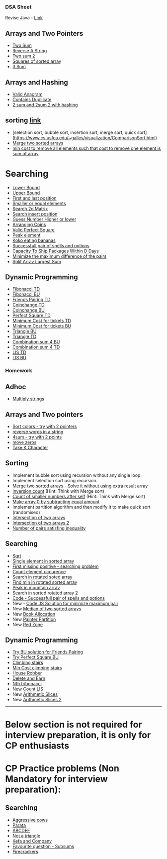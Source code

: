 ### DSA Sheet

Revise Java - [Link](https://www.youtube.com/watch?v=GdzRzWymT4c)

## Arrays and Two Pointers
- [Two Sum](https://leetcode.com/problems/two-sum/)
- [Reverse A String](https://leetcode.com/problems/reverse-string/)
- [Two sum 2](https://leetcode.com/problems/two-sum-ii-input-array-is-sorted/)
- [Squares of sorted array](https://leetcode.com/problems/squares-of-a-sorted-array/description/)
- [3 Sum](https://leetcode.com/problems/3sum/)


## Arrays and Hashing
- [Valid Anagram](https://leetcode.com/problems/valid-anagram/)
- [Contains Duplicate](https://leetcode.com/problems/contains-duplicate/description/)
- [2 sum and 2sum 2 with hashing](https://leetcode.com/problems/two-sum/)


## sorting [link](https://www.bigocheatsheet.com/)
- [selection sort, bubble sort, insertion sort, merge sort, quick sort]
(https://www.cs.usfca.edu/~galles/visualization/ComparisonSort.html)
- [Merge two sorted arrays](https://leetcode.com/problems/merge-sorted-array/)
- [min cost to remove all elements such that cost to remove one element is sum of array]()


# Searching 
 - [Lower Bound](https://www.codingninjas.com/studio/problems/lower-bound_8165382)
 - [Upper Bound](https://www.codingninjas.com/studio/problems/implement-upper-bound_8165383)
 - [First and last position](https://leetcode.com/problems/find-first-and-last-position-of-element-in-sorted-array/)
 - [Smaller or equal elements](https://www.interviewbit.com/problems/smaller-or-equal-elements/)
- [Search 2d Matrix](https://leetcode.com/problems/search-a-2d-matrix/description/)
- [Search insert position](https://leetcode.com/problems/search-insert-position/description/)
- [Guess Number Higher or lower](https://leetcode.com/problems/guess-number-higher-or-lower/description/)
- [Arranging Coins](https://leetcode.com/problems/arranging-coins/)
- [Valid Perfect Square](https://leetcode.com/problems/valid-perfect-square/description/)
- [Peak element](https://leetcode.com/problems/find-peak-element/)
- [Koko eating bananas](https://leetcode.com/problems/koko-eating-bananas/)
- [Successfull pair of spells and potions](https://leetcode.com/problems/successful-pairs-of-spells-and-potions/)
- [Capacity To Ship Packages Within D Days](https://leetcode.com/problems/capacity-to-ship-packages-within-d-days/)
- [Minimize the maximum difference of the pairs](https://leetcode.com/problems/minimize-the-maximum-difference-of-pairs/)
- [Split Array Largest Sum](https://leetcode.com/problems/split-array-largest-sum/)

## Dynamic Programming
- [Fibonacci TD](https://www.codingninjas.com/studio/problems/nth-fibonacci-number_1115780)
- [Fibonacci BU](https://leetcode.com/problems/fibonacci-number/)
- [Friends Pairing TD](https://www.codingninjas.com/studio/problems/friends-pairing-problem_1214625?leftPanelTabValue=PROBLEM)
- [Coinchange TD](https://leetcode.com/problems/coin-change/)
- [Coinchange BU](https://leetcode.com/problems/coin-change/)
- [Perfect Square TD](https://leetcode.com/problems/perfect-squares/)
- [Minimum Cost for tickets TD](https://leetcode.com/problems/minimum-cost-for-tickets/)
- [Minimum Cost for tickets BU](https://leetcode.com/problems/minimum-cost-for-tickets/)
- [Triangle BU](https://leetcode.com/problems/triangle/)
- [Triangle TD](https://leetcode.com/problems/triangle/)
- [Combination sum 4 BU](https://leetcode.com/problems/combination-sum-iv/)
- [Combination sum 4 TD](https://leetcode.com/problems/combination-sum-iv/)
- [LIS TD](https://leetcode.com/problems/longest-increasing-subsequence/)
- [LIS BU](https://leetcode.com/problems/longest-increasing-subsequence/)



### Homework

## Adhoc
- [Multiply strings](https://leetcode.com/problems/multiply-strings/)

## Arrays and Two pointers
- [Sort colors - try with 2 pointers](https://leetcode.com/problems/sort-colors/)
- [reverse words in a string](https://leetcode.com/problems/reverse-words-in-a-string/description/)
- [4sum - try with 2 points](https://leetcode.com/problems/4sum/)
- [move zeros](https://leetcode.com/problems/move-zeroes/)
- [Take K Character](https://leetcode.com/problems/take-k-of-each-character-from-left-and-right/description/)

## Sorting
- Implement bubble sort using recursion without any single loop.
- Implement selection sort using recursion.
- [Merge two sorted arrays - Solve it without using extra result array](https://leetcode.com/problems/merge-sorted-array/)
- [Inversion count](https://www.spoj.com/problems/INVCNT/) (Hint: Think with Merge sort)
- [Count of smaller numbers after self](https://leetcode.com/problems/count-of-smaller-numbers-after-self/description/) (Hint: Think with Merge sort)
- [Make array 0 by subtracting equal amount](https://leetcode.com/problems/make-array-zero-by-subtracting-equal-amounts/description/)
-  Implement partition algorithm and then modify it to make quick sort (randomised)
- [Intersection of two arrays](https://leetcode.com/problems/intersection-of-two-arrays/description/)
- [Intersection of two arrays 2](https://leetcode.com/problems/intersection-of-two-arrays-ii/)
- [Number of pairs satisfing inequality](https://leetcode.com/problems/number-of-pairs-satisfying-inequality/description/)

## Searching
- [Sqrt](https://leetcode.com/problems/sqrtx/description/)
- [Single element in sorted array](https://leetcode.com/problems/single-element-in-a-sorted-array/description/)
- [First missing positive - searching problem](https://leetcode.com/problems/first-missing-positive/description/)
- [Count element occurence](https://www.interviewbit.com/problems/count-element-occurence/)
- [Search in rotated soted array](https://leetcode.com/problems/search-in-rotated-sorted-array/)
- [Find min in rotated sorted array](https://leetcode.com/problems/find-minimum-in-rotated-sorted-array/)
- [Peak in mountain array](https://leetcode.com/problems/peak-index-in-a-mountain-array/)
- [Search in sorted rotated array 2](https://leetcode.com/problems/search-in-rotated-sorted-array-ii/)
- [Code - Successfull pair of spells and potions](https://leetcode.com/problems/successful-pairs-of-spells-and-potions/)
- New - [Code JS Solution for minimize maximum pair](https://leetcode.com/problems/minimize-the-maximum-difference-of-pairs/)
- New [Median of two sorted arrays](https://leetcode.com/problems/median-of-two-sorted-arrays/)
- New [Book Allocation](https://www.interviewbit.com/problems/allocate-books/)
- New [Painter Partition](https://www.interviewbit.com/problems/painters-partition-problem/)
- New [Red Zone](https://www.interviewbit.com/problems/red-zone/)


## Dynamic Programming
- [Try BU solution for Friends Pairing](https://www.codingninjas.com/studio/problems/friends-pairing-problem_1214625?leftPanelTabValue=PROBLEM)
- [Try Perfect Square BU](https://leetcode.com/problems/perfect-squares/)
- [Climbing stairs](https://leetcode.com/problems/climbing-stairs/)
- [Min Cost climbing stairs](https://leetcode.com/problems/min-cost-climbing-stairs/)
- [House Robber](https://leetcode.com/problems/house-robber/)
- [Delete and Earn](https://leetcode.com/problems/delete-and-earn/description/)
- [Nth tribonacci](https://leetcode.com/problems/n-th-tribonacci-number/)
- New [Count LIS](https://leetcode.com/problems/number-of-longest-increasing-subsequence/)
- New [Arithmetic Slices](https://leetcode.com/problems/arithmetic-slices/)
- New [Arithmetic Slices 2](https://leetcode.com/problems/arithmetic-slices-ii-subsequence/)
------------------------------------------------------------------------

# Below section is not required for interview preparation, it is only for CP enthusiasts 

# CP Practice problems (Non Mandatory for interview preparation):


## Searching

- [Aggressive cows](https://www.spoj.com/problems/AGGRCOW/)
- [Parata](https://www.spoj.com/problems/PRATA/)
- [ABCDEF](https://www.spoj.com/problems/ABCDEF/)
- [Not a triangle](https://www.spoj.com/problems/NOTATRI)
- [Kefa and Company](https://codeforces.com/contest/580/problem/B)
- [Favourite question - Subsums](https://www.spoj.com/problems/SUBSUMS/)
- [Firecrackers](https://codeforces.com/problemset/problem/1468/D)


